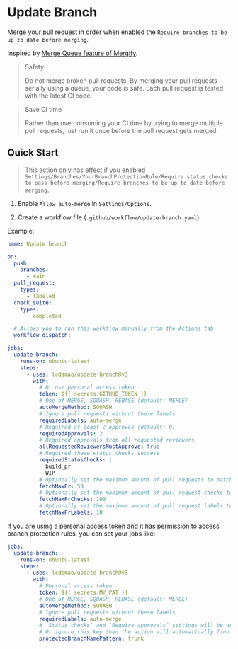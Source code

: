 # Update Branch

Merge your pull request in order when enabled the `Require branches to be up to date before merging`.

Inspired by [Merge Queue feature of Mergify](https://mergify.io/features/merge-queue).

> Safety
>
> Do not merge broken pull requests. By merging your pull requests serially using a queue, your code is safe. Each pull request is tested with the latest CI code.

> Save CI time
>
> Rather than overconsuming your CI time by trying to merge multiple pull requests, just run it once before the pull request gets merged.

## Quick Start

> This action only has effect if you enabled `Settings/Branches/YourBranchProtectionRule/Require status checks to pass before merging/Require branches to be up to date before merging`.

1. Enable `Allow auto-merge` in `Settings/Options`.

2. Create a workflow file (`.github/workflow/update-branch.yaml`):

Example:

```yaml
name: Update branch

on:
  push:
    branches:
      - main
  pull_request:
    types:
      - labeled
  check_suite:
    types:
      - completed

  # Allows you to run this workflow manually from the Actions tab
  workflow_dispatch:

jobs:
  update-branch:
    runs-on: ubuntu-latest
    steps:
      - uses: lcdsmao/update-branch@v3
        with:
          # Or use personal access token
          token: ${{ secrets.GITHUB_TOKEN }}
          # One of MERGE, SQUASH, REBASE (default: MERGE)
          autoMergeMethod: SQUASH
          # Ignore pull requests without these labels
          requiredLabels: auto-merge
          # Required at least 2 approves (default: 0)
          requiredApprovals: 2
          # Required approvals from all requested reviewers
          allRequestedReviewersMustApprove: true
          # Required these status checks success
          requiredStatusChecks: |
            build_pr
            WIP
          # Optionally set the maximum amount of pull requests to match against (default: 50)
          fetchMaxPr: 50
          # Optionally set the maximum amount of pull request checks to fetch (default: 100)
          fetchMaxPrChecks: 100
          # Optionally set the maximum amount of pull request labels to fetch (default: 10)
          fetchMaxPrLabels: 10
```

If you are using a personal access token and it has permission to access branch protection rules, you can set your jobs like:

```yaml
jobs:
  update-branch:
    runs-on: ubuntu-latest
    steps:
      - uses: lcdsmao/update-branch@v3
        with:
          # Personal access token
          token: ${{ secrets.MY_PAT }}
          # One of MERGE, SQUASH, REBASE (default: MERGE)
          autoMergeMethod: SQUASH
          # Ignore pull requests without these labels
          requiredLabels: auto-merge
          # `Status checks` and `Require approvals` settings will be used
          # Or ignore this key then the action will automatically find main or master branch protection rule
          protectedBranchNamePattern: trunk
```
